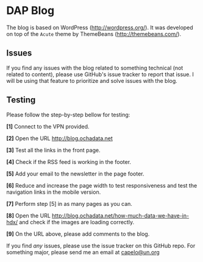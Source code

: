 DAP Blog 
===============================

The blog is based on WordPress (http://wordpress.org/). It was developed on top of the `Acute` theme by ThemeBeans (http://themebeans.com/). 


Issues
------

If you find any issues with the blog related to something technical (not related to content), please use GitHub's issue tracker to report that issue. I will be using that feature to prioritize and solve issues with the blog.


Testing
-------

Please follow the step-by-step bellow for testing: 

        
**[1]** Connect to the VPN provided.
        
**[2]** Open the URL http://blog.ochadata.net
        
**[3]** Test all the links in the front page.
        
**[4]** Check if the RSS feed is working in the footer. 
        
**[5]** Add your email to the newsletter in the page footer.
        
**[6]** Reduce and increase the page width to test responsiveness and test the navigation links in the mobile version.
        
**[7]** Perform step [5] in as many pages as you can. 
        
**[8]** Open the URL http://blog.ochadata.net/how-much-data-we-have-in-hdx/ and check if the images are loading correctly.
        
**[9]** On the URL above, please add comments to the blog. 



If you find *any* issues, please use the issue tracker on this GitHub repo. For something major, please send me an email at capelo@un.org
